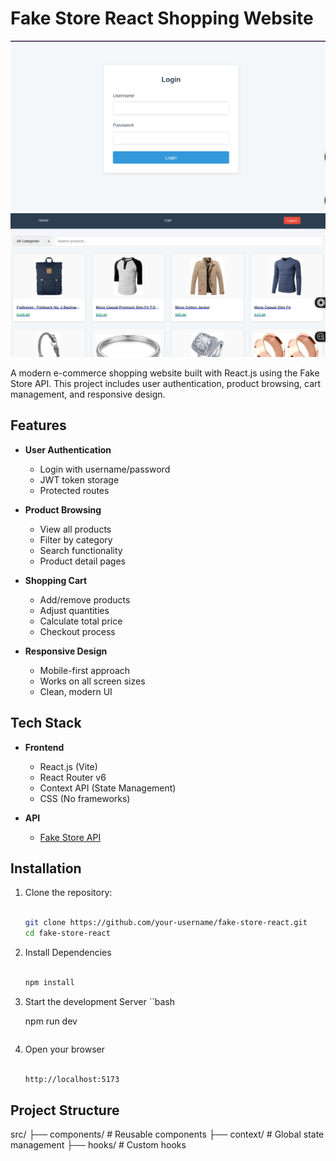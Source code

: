 # Fake Store React Shopping Website

![Project Screenshot](./src//assets/shop1.png) 
![Project Screenshot](./src//assets/shot2.png) 

A modern e-commerce shopping website built with React.js using the Fake Store API. This project includes user authentication, product browsing, cart management, and responsive design.

## Features

- **User Authentication**
  - Login with username/password
  - JWT token storage
  - Protected routes

- **Product Browsing**
  - View all products
  - Filter by category
  - Search functionality
  - Product detail pages

- **Shopping Cart**
  - Add/remove products
  - Adjust quantities
  - Calculate total price
  - Checkout process

- **Responsive Design**
  - Mobile-first approach
  - Works on all screen sizes
  - Clean, modern UI

## Tech Stack

- **Frontend**
  - React.js (Vite)
  - React Router v6
  - Context API (State Management)
  - CSS (No frameworks)

- **API**
  - [Fake Store API](https://fakestoreapi.com)

## Installation

1. Clone the repository:
   ```bash
   
   git clone https://github.com/your-username/fake-store-react.git
   cd fake-store-react

   ```

2. Install Dependencies
   ```bash
   
   npm install

   ```

3. Start the development Server
   ``bash
   
   npm run dev

   ```

5. Open your browser
   ```bash
   
   http://localhost:5173

   ```

## Project Structure

src/
├── components/       # Reusable components
├── context/          # Global state management
├── hooks/            # Custom hooks


